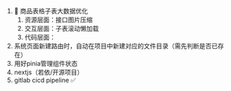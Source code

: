 1. 🚨 商品表格子表大数据优化
	1. 资源层面：接口图片压缩
	2. 交互层面：子表滚动懒加载
	3. 代码层面：
2. 系统页面新建路由时，自动在项目中新建对应的文件目录（需先判断是否已存在）
3. 用好pinia管理组件状态
4. nextjs（若依/开源项目）
5. gitlab cicd pipeline ✅